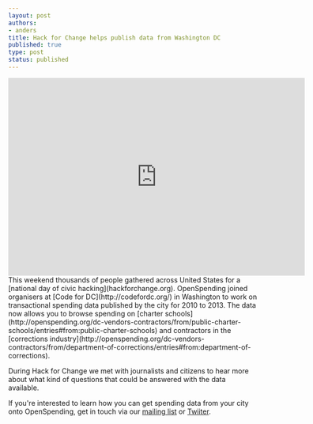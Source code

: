 ```yaml
---
layout: post
authors:
- anders
title: Hack for Change helps publish data from Washington DC 
published: true
type: post
status: published
---
```



<iframe width='600' height='400' src='http://openspending.org/dc-vendors-contractors/embed?widget=aggregate_table&state=%7B%22drilldowns%22%3A%5B%22to%22%5D%2C%22year%22%3A2012%2C%22cuts%22%3A%7B%7D%7D&width=700&height=400' frameborder='0'></iframe>
<br>
This weekend thousands of people gathered across United States for a [national day of civic hacking](hackforchange.org). OpenSpending joined organisers at [Code for DC](http://codefordc.org/) in Washington to work on transactional spending data published by the city for 2010 to 2013. The data now allows you to browse spending on [charter schools](http://openspending.org/dc-vendors-contractors/from/public-charter-schools/entries#from:public-charter-schools) and contractors in the [corrections industry](http://openspending.org/dc-vendors-contractors/from/department-of-corrections/entries#from:department-of-corrections).

During Hack for Change we met with journalists and citizens to hear more about what kind of questions that could be answered with the data available. 

If you're interested to learn how you can get spending data from your city onto OpenSpending, get in touch via our [mailing list](http://lists.okfn.org/mailman/listinfo/openspending) or [Twiiter](https://twitter.com/openspending). 


